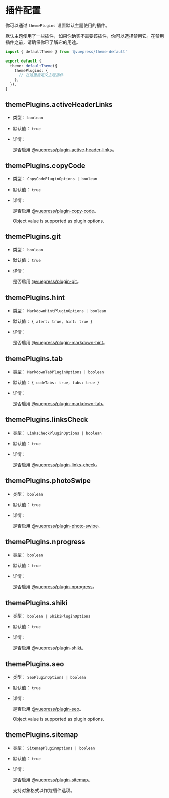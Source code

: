# 插件配置

你可以通过 `themePlugins` 设置默认主题使用的插件。

默认主题使用了一些插件，如果你确实不需要该插件，你可以选择禁用它。在禁用插件之前，请确保你已了解它的用途。

```ts
import { defaultTheme } from '@vuepress/theme-default'

export default {
  theme: defaultTheme({
    themePlugins: {
      // 在这里自定义主题插件
    },
  }),
}
```

## themePlugins.activeHeaderLinks

- 类型： `boolean`

- 默认值： `true`

- 详情：

  是否启用 [@vuepress/plugin-active-header-links](../../plugins/development/active-header-links.md)。

## themePlugins.copyCode

- 类型： `CopyCodePluginOptions | boolean`

- 默认值： `true`

- 详情：

  是否启用 [@vuepress/plugin-copy-code](../../plugins/features/copy-code.md)。

  Object value is supported as plugin options.

## themePlugins.git

- 类型： `boolean`

- 默认值： `true`

- 详情：

  是否启用 [@vuepress/plugin-git](../../plugins/development/git.md)。

## themePlugins.hint

- 类型： `MarkdownHintPluginOptions | boolean`

- 默认值： `{ alert: true, hint: true }`

- 详情：

  是否启用 [@vuepress/plugin-markdown-hint](../../plugins/markdown/markdown-hint.md)。

## themePlugins.tab

- 类型： `MarkdownTabPluginOptions | boolean`

- 默认值： `{ codeTabs: true, tabs: true }`

- 详情：

  是否启用 [@vuepress/plugin-markdown-tab](../../plugins/markdown/markdown-tab.md)。

## themePlugins.linksCheck

- 类型： `LinksCheckPluginOptions | boolean`

- 默认值： `true`

- 详情：

  是否启用 [@vuepress/plugin-links-check](../../plugins/markdown/links-check.md)。

## themePlugins.photoSwipe

- 类型： `boolean`

- 默认值： `true`

- 详情：

  是否启用 [@vuepress/plugin-photo-swipe](../../plugins/features/photo-swipe.md)。

## themePlugins.nprogress

- 类型： `boolean`

- 默认值： `true`

- 详情：

  是否启用 [@vuepress/plugin-nprogress](../../plugins/features/nprogress.md)。

## themePlugins.shiki

- 类型： `boolean | ShikiPluginOptions`

- 默认值： `true`

- 详情：

  是否启用 [@vuepress/plugin-shiki](../../plugins/markdown/shiki.md)。

## themePlugins.seo

- 类型： `SeoPluginOptions | boolean`

- 默认值： `true`

- 详情：

  是否启用 [@vuepress/plugin-seo](../../plugins/seo/seo/README.md)。

  Object value is supported as plugin options.

## themePlugins.sitemap

- 类型： `SitemapPluginOptions | boolean`

- 默认值： `true`

- 详情：

  是否启用 [@vuepress/plugin-sitemap](../../plugins/seo/sitemap/README.md)。

  支持对象格式以作为插件选项。
